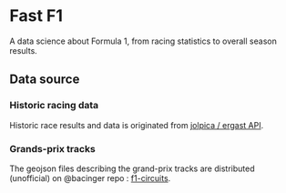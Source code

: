 # Fast F1

A data science about Formula 1, from racing statistics to overall season results. 

## Data source

### Historic racing data 
Historic race results and data is originated from [jolpica / ergast API](https://github.com/jolpica/jolpica-f1). 

### Grands-prix tracks
The geojson files describing the grand-prix tracks are distributed (unofficial) on @bacinger repo : [f1-circuits](https://github.com/bacinger/f1-circuits).